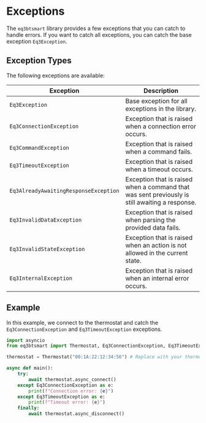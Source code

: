 
# Exceptions

The `eq3btsmart` library provides a few exceptions that you can catch to handle errors.
If you want to catch all exceptions, you can catch the base exception `Eq3Exception`.

## Exception Types

The following exceptions are available:

Exception | Description
--- | ---
`Eq3Exception` | Base exception for all exceptions in the library.
`Eq3ConnectionException` | Exception that is raised when a connection error occurs.
`Eq3CommandException` | Exception that is raised when a command fails.
`Eq3TimeoutException` | Exception that is raised when a timeout occurs.
`Eq3AlreadyAwaitingResponseException` | Exception that is raised when a command that was sent previously is still awaiting a response.
`Eq3InvalidDataException` | Exception that is raised when parsing the provided data fails.
`Eq3InvalidStateException` | Exception that is raised when an action is not allowed in the current state.
`Eq3InternalException` | Exception that is raised when an internal error occurs.

## Example

In this example, we connect to the thermostat and catch the `Eq3ConnectionException` and `Eq3TimeoutException` exceptions.

```py
import asyncio
from eq3btsmart import Thermostat, Eq3ConnectionException, Eq3TimeoutException

thermostat = Thermostat("00:1A:22:12:34:56") # Replace with your thermostat's MAC address

async def main():
    try:
        await thermostat.async_connect()
    except Eq3ConnectionException as e:
        print(f"Connection error: {e}")
    except Eq3TimeoutException as e:
        print(f"Timeout error: {e}")
    finally:
        await thermostat.async_disconnect()
```
